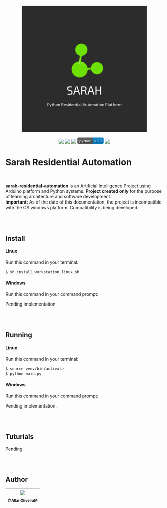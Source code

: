 <p align="center">
    <img src="https://raw.githubusercontent.com/AllanOliveiraM/sarah-residential-automation/master/media_files/product_logo.png" width="400">
</p>


<p align="center">
    <img height="20" src="https://img.shields.io/github/license/AllanOliveiraM/sarah-residential-automation">
    <img height="20" src="https://img.shields.io/badge/Django-v3.0.4-green">
    <img height="20" src="https://www.code-inspector.com/project/5439/score/svg">
    <img height="20" src="https://raw.githubusercontent.com/AllanOliveiraM/sarah-residential-automation/master/media_files/python-v3.7-blue.png">
    <img height="20" src="https://img.shields.io/github/issues/AllanOliveiraM/sarah-residential-automation">
</p>


# Sarah Residential Automation

<br>

**sarah-residential-automation** is an Artificial Intelligence Project using Arduino platform and Python systems.
**Project created only** for the purpose of learning architecture and software development. <br>
**Important:**
As of the date of this documentation, the project is incompatible with the OS windows platform.
Compatibility is being developed.

<br>
<br>

## Install

#### Linux

Run this command in your terminal:

```
$ sh install_workstation_linux.sh
```

#### Windows

Run this command in your command prompt:

Pending implementation.

<br>
<br>

## Running

#### Linux

Run this command in your terminal:

```
$ source venv/bin/activate
$ python main.py
```

#### Windows

Run this command in your command prompt:

Pending implementation.

<br>
<br>

## Tuturials

Pending.

<br>
<br>

## Author

| [<img src="https://avatars3.githubusercontent.com/u/41436010?s=460&u=aba907c4e4f26dae5e45383b4fa17fc4c002bfe8&v=4" width=115><br><sub>@AllanOliveiraM</sub>](https://github.com/AllanOliveiraM) |
| :---: |
